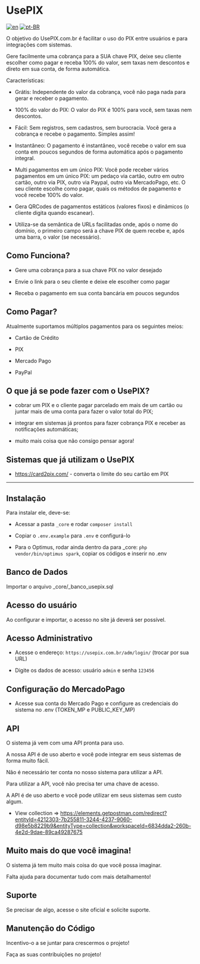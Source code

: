 # UsePIX

[![en](https://img.shields.io/badge/lang-en-red.svg)](./README.md) [![pt-BR](https://img.shields.io/badge/lang-ptbr-green.svg)](./README.pt-br.md)

  

O objetivo do UsePIX.com.br é facilitar o uso do PIX entre usuários e para integrações com sistemas.

  

Gere facilmente uma cobrança para a SUA chave PIX, deixe seu cliente escolher como pagar e receba 100% do valor, sem taxas nem descontos e direto em sua conta, de forma automática.

  

Características:

- Grátis: Independente do valor da cobrança, você não paga nada para gerar e receber o pagamento.

- 100% do valor do PIX: O valor do PIX é 100% para você, sem taxas nem descontos.

- Fácil: Sem registros, sem cadastros, sem burocracia. Você gera a cobrança e recebe o pagamento. Simples assim!

- Instantâneo: O pagamento é instantâneo, você recebe o valor em sua conta em poucos segundos de forma automática após o pagamento integral.

- Multi pagamentos em um único PIX: Você pode receber vários pagamentos em um único PIX: um pedaço via cartão, outro em outro cartão, outro via PIX, outro via Paypal, outro via MercadoPago, etc. O seu cliente escolhe como pagar, quais os métodos de pagamento e você recebe 100% do valor.

- Gera QRCodes de pagamentos estáticos (valores fixos) e dinâmicos (o cliente digita quando escanear).

- Utiliza-se da semântica de URLs facilitadas onde, após o nome do domínio, o primeiro campo será a chave PIX de quem recebe e, após uma barra, o valor (se necessário).

  

## Como Funciona?

- Gere uma cobrança para a sua chave PIX no valor desejado

- Envie o link para o seu cliente e deixe ele escolher como pagar

- Receba o pagamento em sua conta bancária em poucos segundos

  

## Como Pagar?

Atualmente suportamos múltiplos pagamentos para os seguintes meios:

- Cartão de Crédito

- PIX

- Mercado Pago

- PayPal

  

## O que já se pode fazer com o UsePIX?

- cobrar um PIX e o cliente pagar parcelado em mais de um cartão ou juntar mais de uma conta para fazer o valor total do PIX;

- integrar em sistemas já prontos para fazer cobrança PIX e receber as notificações automáticas;

- muito mais coisa que não consigo pensar agora!

  

## Sistemas que já utilizam o UsePIX

- https://card2pix.com/ - converta o limite do seu cartão em PIX

  
  

---

  
  

## Instalação

Para instalar ele, deve-se:

- Acessar a pasta `_core` e rodar `composer install`

- Copiar o `.env.example` para `.env` e configurá-lo

- Para o Optimus, rodar ainda dentro da para _core: `php vendor/bin/optimus spark`, copiar os códigos e inserir no .env

  

## Banco de Dados

Importar o arquivo _core/_banco_usepix.sql

  

## Acesso do usuário

Ao configurar e importar, o acesso no site já deverá ser possível.

  

## Acesso Administrativo

- Acesse o endereço: `https://usepix.com.br/adm/login/` (trocar por sua URL)

- Digite os dados de acesso: usuário `admin` e senha `123456`

  

## Configuração do MercadoPago

- Acesse sua conta do Mercado Pago e configure as credenciais do sistema no .env (TOKEN_MP e PUBLIC_KEY_MP)

  

## API

O sistema já vem com uma API pronta para uso.

A nossa API é de uso aberto e você pode integrar em seus sistemas de forma muito fácil.

Não é necessário ter conta no nosso sistema para utilizar a API.

Para utilizar a API, você não precisa ter uma chave de acesso.

A API é de uso aberto e você pode utilizar em seus sistemas sem custo algum.

- View collection => https://elements.getpostman.com/redirect?entityId=4212303-7b255811-3244-4237-9060-d98e5b8229b9&entityType=collection&workspaceId=6834dda2-260b-4e2d-9dae-89ca49287675

  

## Muito mais do que você imagina!

O sistema já tem muito mais coisa do que você possa imaginar.

Falta ajuda para documentar tudo com mais detalhamento!

  

## Suporte

Se precisar de algo, acesse o site oficial e solicite suporte.

  

## Manutenção do Código

Incentivo-o a se juntar para crescermos o projeto!

Faça as suas contribuições no projeto!
